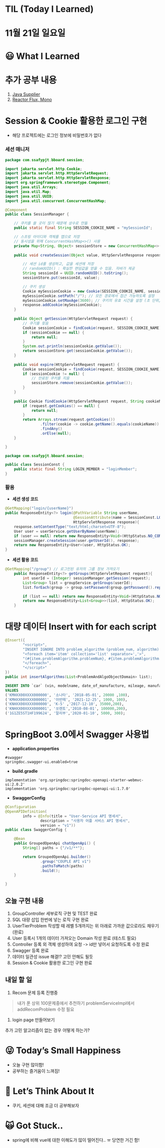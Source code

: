 # TIL (Today I Learned)

# 11월 21일 일요일

# 😃 What I Learned

# 추가 공부 내용

1. [Java Supplier<T>](https://www.notion.so/Supplier-8ee1a0c0ee7e492da9c46a9c9ef84c50?pvs=21)
2. [Reactor Flux, Mono](https://www.notion.so/Java-Reactor-Mono-Flux-79bccda6702249a4b89517f8ca10fb48?pvs=21)

# Session & Cookie 활용한 로그인 구현

- 해당 프로젝트에는 로그인 정보에 비밀번호가 없다

### 세션 매니저

```java
package com.ssafypjt.bboard.session;

import jakarta.servlet.http.Cookie;
import jakarta.servlet.http.HttpServletRequest;
import jakarta.servlet.http.HttpServletResponse;
import org.springframework.stereotype.Component;
import java.util.Arrays;
import java.util.Map;
import java.util.UUID;
import java.util.concurrent.ConcurrentHashMap;

@Component
public class SessionManager {

    // 쿠키를 쓸 곳이 많기 때문에 상수로 만듦
    public static final String SESSION_COOKIE_NAME = "mySessionId";

    // 스프링 아이디와 객체를 맵으로 저장
    // 동시성을 위해 ConcurrentHashMap<>() 사용
    private Map<String, Object> sessionStore = new ConcurrentHashMap<>();
    
    public void createSession(Object value, HttpServletResponse response) {

        // 세션 id를 생성하고, 값을 세션에 저장
        // randomUUID() : 확실한 랜덤값을 얻을 수 있음. 자바가 제공
        String sessionId = UUID.randomUUID().toString();
        sessionStore.put(sessionId, value);

        // 쿠키 생성
        Cookie mySessionCookie = new Cookie(SESSION_COOKIE_NAME, sessionId);
        mySessionCookie.setPath("/"); // 모든 경로에서 접근 가능하도록 설정
        mySessionCookie.setMaxAge(3600); // 쿠키의 유효 시간을 설정 (초 단위, 예: 1시간)
        response.addCookie(mySessionCookie);
    }
    
    public Object getSession(HttpServletRequest request) {
        // 쿠기를 찾음
        Cookie sessionCookie = findCookie(request, SESSION_COOKIE_NAME);
        if (sessionCookie == null) {
            return null;
        }
        System.out.println(sessionCookie.getValue());
        return sessionStore.get(sessionCookie.getValue());
    }
    
    public void expire(HttpServletRequest request) {
        Cookie sessionCookie = findCookie(request, SESSION_COOKIE_NAME);
        if (sessionCookie != null) {
            // 만료된 쿠키를 지움
            sessionStore.remove(sessionCookie.getValue());
        }
    }
    
    public Cookie findCookie(HttpServletRequest request, String cookieName) {
        if (request.getCookies() == null) {
            return null;
        }
        return Arrays.stream(request.getCookies())
                .filter(cookie -> cookie.getName().equals(cookieName))
                .findAny()
                .orElse(null);
    }

}
```

```java
package com.ssafypjt.bboard.session;

public class SessionConst {
    public static final String LOGIN_MEMBER = "loginMember";
}
```

### 활용

- **세션 생성 코드**

```java
@GetMapping("login/{userName}")
public ResponseEntity<?> login(@PathVariable String userName,
                               @SessionAttribute(name = SessionConst.LOGIN_MEMBER, required = false) Integer userId,
                               HttpServletResponse response){
    response.setContentType("text/html;charset=UTF-8");
    User user = userService.getUserByName(userName);
    if (user == null) return new ResponseEntity<Void>(HttpStatus.NO_CONTENT);
    sessionManager.createSession(user.getUserId(), response);
    return new ResponseEntity<User>(user, HttpStatus.OK);
}
```

- **세션 활용 코드**

```java
@GetMapping("/group") // 로그인된 유저의 그룹 정보 가져오기
    public ResponseEntity<?> getGroups(HttpServletRequest request){
        int userId = (Integer) sessionManager.getSession(request);
        List<Group> list = groupService.getGroups(userId);
        list.forEach(group -> group.setPassword(group.getPassword().replaceAll(".", "*")));

        if (list == null) return new ResponseEntity<Void>(HttpStatus.NO_CONTENT);
        return new ResponseEntity<List<Group>>(list, HttpStatus.OK);
    }
```

# 대량 데이터 Insert with for each script

```java
@Insert({
        "<script>",
        "INSERT IGNORE INTO problem_algorithm (problem_num, algorithm) VALUES ",
        "<foreach item='item' collection='list' separator=','>",
        "(#{item.problemAlgorithm.problemNum}, #{item.problemAlgorithm.algorithm})",
        "</foreach>",
        "</script>"
})
public int insertAlgorithms(List<ProblemAndAlgoObjectDomain> list);
```

```sql
INSERT INTO `car` (vin, modelname, date_of_manufacture, mileage, manufacturer_code)
VALUES 
('KMHXX00XXXX000000', '소나타', '2018-05-01', 20000 ,100),
('KMHXX00XXXX000001', '아반떼', '2021-12-25', 1000, 100),
('KNHXX00XXXX000000', 'K-5' ,'2017-12-10', 35000,200),
('KNHXX00XXXX000001', '쏘렌토','2010-08-01', 100000,200),
('1G1ZE5ST1HF199624', '말리부','2020-01-10', 5000, 300);
```

# SpringBoot 3.0에서 Swagger 사용법

- **application.properties**

```
#swagger
springdoc.swagger-ui.enabled=true
```

- **build.gradle**

```
implementation 'org.springdoc:springdoc-openapi-starter-webmvc-ui:2.0.2' 
implementation 'org.springdoc:springdoc-openapi-ui:1.7.0'
```

- **SwaggerConfig**

```java
@Configuration
@OpenAPIDefinition(
		info = @Info(title = "User-Service API 명세서",
				description = "사용자 어플 서비스 API 명세서",
				version = "v1"))
public class SwaggerConfig {

	@Bean
	public GroupedOpenApi chatOpenApi() {
		String[] paths = {"/v1/**"};

		return GroupedOpenApi.builder()
				.group("COUPLE API v1")
				.pathsToMatch(paths)
				.build();
	}

}
```

## 오늘 구현 내용

1. GroupController 세부로직 구현 및 TEST 완료
2. SQL 대량 삽입 한번에 넣는 로직 구현 완료
3. UserTierProblem 작성할 때 레벨 5개까지는 위 아래로 가까운 값으로라도 채우기 (완료)
4. User 등록시 1개의 데이터 가져오는 Domain 작성 완료 (테스트 필요)
5. Controller 등록 외 객체 생성하여 요청 -> id만 넣어서 요청하도록 수정 완료
6. Swagger 등록 완료
7. 데이터 일관성 issue 해결!? 고민 안해도 될듯
8. Session & Cookie 활용한 로그인 구현 완료

## 내일 할 일

1. Recom 문제 등록 진행중

> 내가 푼 상위 100문제중에서 추천하기
problemServiceImpl에서 addRecomProblem 수정 필요
> 
1. login page 만들어보기

추가 고민
알고리즘이 없는 경우 어떻게 하는가?

# 😜 Today’s Small Happiness

- 오늘 구현 많이함!
- 공부하는 즐거움이 느껴짐!

# 🧐 Let’s Think About It

- 쿠키, 세션에 대해 조금 더 공부해보자

# 🙀 Got Stuck..

- spring에 비해 vue에 대한 이해도가 많이 떨어진다.. ㅠ 당연한 거긴 함!